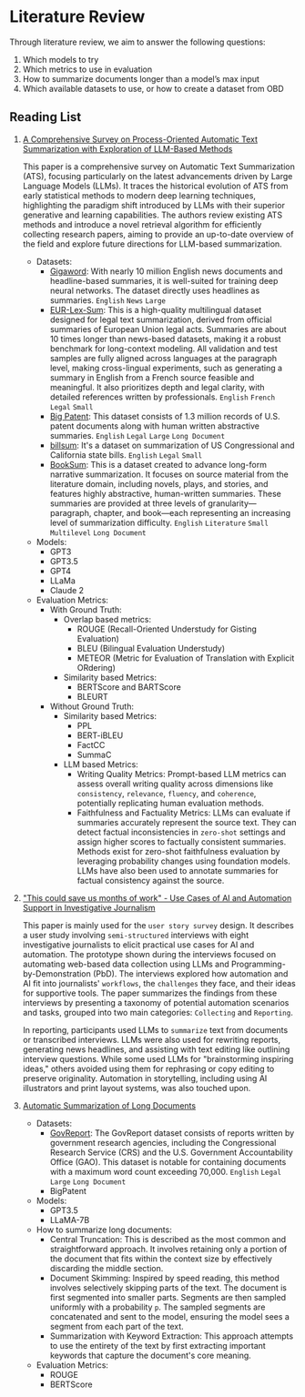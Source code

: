# Literature Review

Through literature review, we aim to answer the following questions:

1. Which models to try
2. Which metrics to use in evaluation
3. How to summarize documents longer than a model’s max input
4. Which available datasets to use, or how to create a dataset from OBD

## Reading List

1. [A Comprehensive Survey on Process-Oriented Automatic Text Summarization with Exploration of LLM-Based Methods](https://arxiv.org/abs/2403.02901)

   This paper is a comprehensive survey on Automatic Text Summarization (ATS), focusing particularly on the latest
   advancements driven by Large Language Models (LLMs). It traces the historical evolution of ATS from early statistical
   methods to modern deep learning techniques, highlighting the paradigm shift introduced by LLMs with their superior
   generative and learning capabilities. The authors review existing ATS methods and introduce a novel retrieval
   algorithm for efficiently collecting research papers, aiming to provide an up-to-date overview of the field and
   explore future directions for LLM-based summarization.

    - Datasets:
        - [Gigaword](https://catalog.ldc.upenn.edu/LDC2011T07): With nearly 10 million English news documents and
          headline-based summaries, it is well-suited for training deep neural networks. The dataset directly uses
          headlines as summaries. `English` `News` `Large`
        - [EUR-Lex-Sum](https://huggingface.co/datasets/dennlinger/eur-lex-sum): This is a high-quality multilingual
          dataset designed for legal text summarization, derived from official summaries of European Union legal acts.
          Summaries are about 10 times longer than news-based datasets, making it a robust benchmark for long-context
          modeling. All validation and test samples are fully aligned across languages at the paragraph level, making
          cross-lingual experiments, such as generating a summary in English from a French source feasible and
          meaningful. It also prioritizes depth and legal clarity, with detailed references written by professionals.
          `English` `French` `Legal` `Small`
        - [Big Patent](https://huggingface.co/datasets/NortheasternUniversity/big_patent): This dataset consists of 1.3
          million records of U.S. patent documents along with human written abstractive summaries. `English` `Legal`
          `Large` `Long Document`
        - [billsum](https://huggingface.co/datasets/FiscalNote/billsum): It's a dataset on summarization of US
          Congressional and California state bills. `English` `Legal` `Small`
        - [BookSum](https://huggingface.co/datasets/kmfoda/booksum): This is a dataset created to advance long-form
          narrative summarization. It focuses on source material from the literature domain, including novels, plays,
          and stories, and features highly abstractive, human-written summaries. These summaries are provided at three
          levels of granularity—paragraph, chapter, and book—each representing an increasing level of summarization
          difficulty. `English` `Literature` `Small` `Multilevel` `Long Document`
    - Models:
        - GPT3
        - GPT3.5
        - GPT4
        - LLaMa
        - Claude 2
    - Evaluation Metrics:
        - With Ground Truth:
            - Overlap based metrics:
                - ROUGE (Recall-Oriented Understudy for Gisting Evaluation)
                - BLEU (Bilingual Evaluation Understudy)
                - METEOR (Metric for Evaluation of Translation with Explicit ORdering)
            - Similarity based Metrics:
                - BERTScore and BARTScore
                - BLEURT
        - Without Ground Truth:
            - Similarity based Metrics:
                - PPL
                - BERT-iBLEU
                - FactCC
                - SummaC
            - LLM based Metrics:
                - Writing Quality Metrics: Prompt-based LLM metrics can assess overall writing quality across dimensions
                  like `consistency`, `relevance`, `fluency`, and `coherence`, potentially replicating human evaluation
                  methods.
                - Faithfulness and Factuality Metrics: LLMs can evaluate if summaries accurately represent the source
                  text. They can detect factual inconsistencies in `zero-shot` settings and assign higher scores to
                  factually consistent summaries. Methods exist for zero-shot faithfulness evaluation by leveraging
                  probability changes using foundation models. LLMs have also been used to annotate summaries for
                  factual consistency against the source.
2. ["This could save us months of work" - Use Cases of AI and Automation Support in Investigative Journalism](https://dl.acm.org/doi/10.1145/3706599.3719856)

   This paper is mainly used for the `user story survey` design. It describes a user study involving `semi-structured`
   interviews with eight investigative journalists to elicit practical use cases for AI and automation. The prototype
   shown during the interviews focused on automating web-based data collection using LLMs and
   Programming-by-Demonstration (PbD). The interviews explored how automation and AI fit into journalists' `workflows`,
   the `challenges` they face, and their ideas for supportive tools. The paper summarizes the findings from these
   interviews by presenting a taxonomy of potential automation scenarios and tasks, grouped into two main categories:
   `Collecting` and `Reporting`.

   In reporting, participants used LLMs to `summarize` text from documents or transcribed
   interviews. LLMs were also used for rewriting reports, generating news headlines, and assisting with text editing
   like outlining interview questions. While some used LLMs for "brainstorming inspiring ideas," others avoided using
   them for rephrasing or copy editing to preserve originality. Automation in storytelling, including using AI
   illustrators and print layout systems, was also touched upon.

3. [Automatic Summarization of Long Documents](https://arxiv.org/abs/2410.05903)
    - Datasets:
        - [GovReport](https://gov-report-data.github.io/): The GovReport dataset consists of reports written by
          government research agencies, including the Congressional Research Service (CRS) and the U.S. Government
          Accountability Office (GAO).
          This dataset is notable for containing documents with a maximum word count exceeding 70,000. `English` `Legal`
          `Large` `Long Document`
        - BigPatent
    - Models:
        - GPT3.5
        - LLaMA-7B
    - How to summarize long documents:
        - Central Truncation: This is described as the most common and straightforward approach. It involves retaining
          only a portion of the document that fits within the context size by effectively discarding the middle section.
        - Document Skimming: Inspired by speed reading, this method involves selectively skipping parts of the text. The
          document is first segmented into smaller parts. Segments are then sampled uniformly with a probability `p`.
          The sampled segments are concatenated and sent to the model, ensuring the model sees a segment from each part
          of the text.
        - Summarization with Keyword Extraction: This approach attempts to use the entirety of the text by first
          extracting important keywords that capture the document's core meaning.
    - Evaluation Metrics:
      - ROUGE
      - BERTScore
